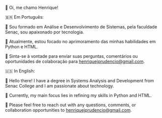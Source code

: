 👋 Oi, me chamo Henrique!

🇧🇷 Em Português:

📖 Sou formado em Análise e Desenvolvimento de Sistemas, pela faculdade Senac, sou apaixonado por tecnologia.

💼 Atualmente, estou focado no aprimoramento das minhas habilidades em Python e HTML.

📧 Sinta-se à vontade para enviar suas perguntas, comentários ou oportunidades de colaboração para henriquejprudencio@gmail.com.

🇺🇸 In English:

📖 Hello there! I have a degree in Systems Analysis and Development from Senac College and I am passionate about technology.

💼 Currently, my main focus lies in refining my skills in Python and HTML.

📧 Please feel free to reach out with any questions, comments, or collaboration opportunities to henriquejprudencio@gmail.com.
